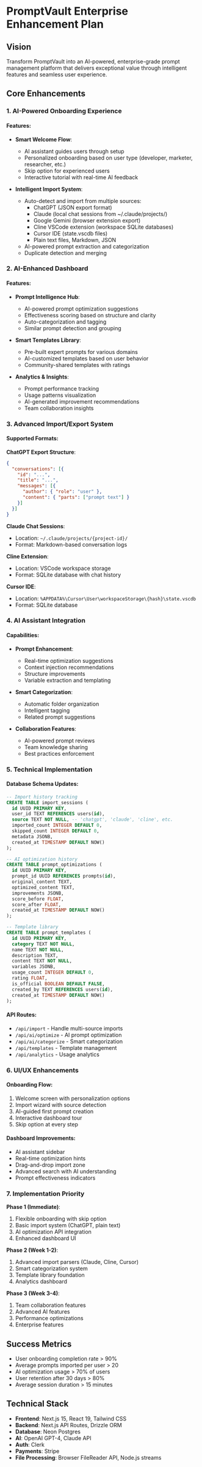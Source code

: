 # PromptVault Enterprise Enhancement Plan

## Vision
Transform PromptVault into an AI-powered, enterprise-grade prompt management platform that delivers exceptional value through intelligent features and seamless user experience.

## Core Enhancements

### 1. AI-Powered Onboarding Experience

#### Features:
- **Smart Welcome Flow**: 
  - AI assistant guides users through setup
  - Personalized onboarding based on user type (developer, marketer, researcher, etc.)
  - Skip option for experienced users
  - Interactive tutorial with real-time AI feedback

- **Intelligent Import System**:
  - Auto-detect and import from multiple sources:
    - ChatGPT (JSON export format)
    - Claude (local chat sessions from ~/.claude/projects/)
    - Google Gemini (browser extension export)
    - Cline VSCode extension (workspace SQLite databases)
    - Cursor IDE (state.vscdb files)
    - Plain text files, Markdown, JSON
  - AI-powered prompt extraction and categorization
  - Duplicate detection and merging

### 2. AI-Enhanced Dashboard

#### Features:
- **Prompt Intelligence Hub**:
  - AI-powered prompt optimization suggestions
  - Effectiveness scoring based on structure and clarity
  - Auto-categorization and tagging
  - Similar prompt detection and grouping

- **Smart Templates Library**:
  - Pre-built expert prompts for various domains
  - AI-customized templates based on user behavior
  - Community-shared templates with ratings

- **Analytics & Insights**:
  - Prompt performance tracking
  - Usage patterns visualization
  - AI-generated improvement recommendations
  - Team collaboration insights

### 3. Advanced Import/Export System

#### Supported Formats:

**ChatGPT Export Structure**:
```json
{
  "conversations": [{
    "id": "...",
    "title": "...",
    "messages": [{
      "author": { "role": "user" },
      "content": { "parts": ["prompt text"] }
    }]
  }]
}
```

**Claude Chat Sessions**:
- Location: `~/.claude/projects/{project-id}/`
- Format: Markdown-based conversation logs

**Cline Extension**:
- Location: VSCode workspace storage
- Format: SQLite database with chat history

**Cursor IDE**:
- Location: `%APPDATA%\Cursor\User\workspaceStorage\{hash}\state.vscdb`
- Format: SQLite database

### 4. AI Assistant Integration

#### Capabilities:
- **Prompt Enhancement**:
  - Real-time optimization suggestions
  - Context injection recommendations
  - Structure improvements
  - Variable extraction and templating

- **Smart Categorization**:
  - Automatic folder organization
  - Intelligent tagging
  - Related prompt suggestions

- **Collaboration Features**:
  - AI-powered prompt reviews
  - Team knowledge sharing
  - Best practices enforcement

### 5. Technical Implementation

#### Database Schema Updates:
```sql
-- Import history tracking
CREATE TABLE import_sessions (
  id UUID PRIMARY KEY,
  user_id TEXT REFERENCES users(id),
  source TEXT NOT NULL, -- 'chatgpt', 'claude', 'cline', etc.
  imported_count INTEGER DEFAULT 0,
  skipped_count INTEGER DEFAULT 0,
  metadata JSONB,
  created_at TIMESTAMP DEFAULT NOW()
);

-- AI optimization history
CREATE TABLE prompt_optimizations (
  id UUID PRIMARY KEY,
  prompt_id UUID REFERENCES prompts(id),
  original_content TEXT,
  optimized_content TEXT,
  improvements JSONB,
  score_before FLOAT,
  score_after FLOAT,
  created_at TIMESTAMP DEFAULT NOW()
);

-- Template library
CREATE TABLE prompt_templates (
  id UUID PRIMARY KEY,
  category TEXT NOT NULL,
  name TEXT NOT NULL,
  description TEXT,
  content TEXT NOT NULL,
  variables JSONB,
  usage_count INTEGER DEFAULT 0,
  rating FLOAT,
  is_official BOOLEAN DEFAULT FALSE,
  created_by TEXT REFERENCES users(id),
  created_at TIMESTAMP DEFAULT NOW()
);
```

#### API Routes:
- `/api/import` - Handle multi-source imports
- `/api/ai/optimize` - AI prompt optimization
- `/api/ai/categorize` - Smart categorization
- `/api/templates` - Template management
- `/api/analytics` - Usage analytics

### 6. UI/UX Enhancements

#### Onboarding Flow:
1. Welcome screen with personalization options
2. Import wizard with source detection
3. AI-guided first prompt creation
4. Interactive dashboard tour
5. Skip option at every step

#### Dashboard Improvements:
- AI assistant sidebar
- Real-time optimization hints
- Drag-and-drop import zone
- Advanced search with AI understanding
- Prompt effectiveness indicators

### 7. Implementation Priority

**Phase 1 (Immediate)**:
1. Flexible onboarding with skip option
2. Basic import system (ChatGPT, plain text)
3. AI optimization API integration
4. Enhanced dashboard UI

**Phase 2 (Week 1-2)**:
1. Advanced import parsers (Claude, Cline, Cursor)
2. Smart categorization system
3. Template library foundation
4. Analytics dashboard

**Phase 3 (Week 3-4)**:
1. Team collaboration features
2. Advanced AI features
3. Performance optimizations
4. Enterprise features

## Success Metrics
- User onboarding completion rate > 90%
- Average prompts imported per user > 20
- AI optimization usage > 70% of users
- User retention after 30 days > 80%
- Average session duration > 15 minutes

## Technical Stack
- **Frontend**: Next.js 15, React 19, Tailwind CSS
- **Backend**: Next.js API Routes, Drizzle ORM
- **Database**: Neon Postgres
- **AI**: OpenAI GPT-4, Claude API
- **Auth**: Clerk
- **Payments**: Stripe
- **File Processing**: Browser FileReader API, Node.js streams